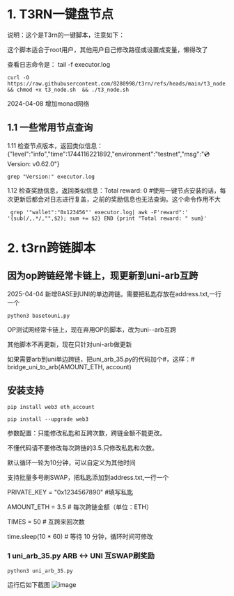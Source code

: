 # 1. T3RN一键盘节点
说明：这个是T3rn的一键脚本，注意如下：

这个脚本适合于root用户，其他用户自己修改路径或设置成变量，懒得改了

查看日志命令是： tail -f executor.log

    curl -O https://raw.githubusercontent.com/8280998/t3rn/refs/heads/main/t3_node.sh && chmod +x t3_node.sh  && ./t3_node.sh

2024-04-08 增加monad网络


## 1.1 一些常用节点查询

1.11 检查节点版本，返回类似信息：{"level":"info","time":1744116221892,"environment":"testnet","msg":"💿 Version: v0.62.0"}

    grep "Version:" executor.log

1.12 检查奖励信息，返回类似信息：Total reward: 0 #使用一键节点安装的话，每次更新后都会对日志进行复盖，之前的奖励信息也无法查询。这个命令作用不大

     grep '"wallet":"0x123456"' executor.log| awk -F'reward":' '{sub(/,.*/,"",$2); sum += $2} END {print "Total reward: " sum}'

# 2. t3rn跨链脚本 
## 因为op跨链经常卡链上，现更新到uni-arb互跨

2025-04-04 新增BASE到UNI的单边跨链。需要把私匙存放在address.txt,一行一个

    python3 basetouni.py
    
OP测试网经常卡链上，现在弃用OP的脚本，改为uni--arb互跨

其他脚本不再更新，现在只针对uni-arb做更新

如果需要arb到uni单边跨链，把uni_arb_35.py的代码加个#，这样：# bridge_uni_to_arb(AMOUNT_ETH, account)

## 安装支持
    pip install web3 eth_account

    pip install --upgrade web3

参数配置：只能修改私匙和互跨次数，跨链金额不能更改。

不懂代码请不要修改每次跨链的3.5.只修改私匙和次数。

默认循环一轮为10分钟，可以自定义为其他时间

支持批量多号刷SWAP，把私匙添加到address.txt,一行一个


   PRIVATE_KEY = "0x1234567890"  #填写私匙
   
   AMOUNT_ETH = 3.5  # 每次跨链金额（单位：ETH）
   
   TIMES = 50  # 互跨来回次数

   time.sleep(10 * 60)  # 等待 10 分钟，循环时间可修改
   
### 1 uni_arb_35.py ARB <-> UNI 互SWAP刷奖励 
    python3 uni_arb_35.py
运行后如下截图
![image](https://github.com/user-attachments/assets/b84918fa-db30-41d1-b53c-e49541689c61)



